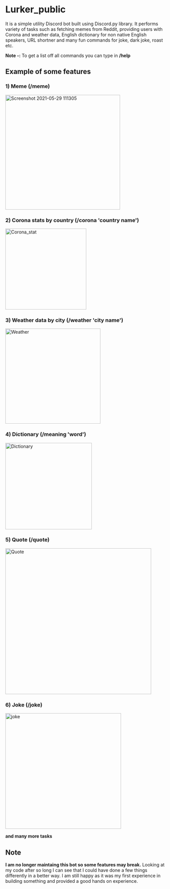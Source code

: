 # Lurker_public
It is a simple utility Discord bot built using Discord.py library. It performs variety of tasks such as fetching memes from Reddit, providing users with Corona and weather data, English dictionary for non native English speakers, URL shortner and many fun commands for joke, dark joke, roast etc.

**Note -:** To get a list off all commands you can type in **/help**

## Example of some features

### 1) Meme (/meme)
<img width="357" alt="Screenshot 2021-05-29 111305" src="https://user-images.githubusercontent.com/27720480/120059392-d0e46100-c040-11eb-8895-373f6144b058.png">

### 2) Corona stats by country (/corona 'country name')
<img width="252" alt="Corona_stat" src="https://user-images.githubusercontent.com/27720480/120059556-e3ab6580-c041-11eb-9406-4092a1eb9e5e.png">

### 3) Weather data by city (/weather 'city name')
<img width="296" alt="Weather" src="https://user-images.githubusercontent.com/27720480/120059583-089fd880-c042-11eb-9b0d-cc37fdea4e1e.png">

### 4) Dictionary (/meaning 'word')
<img width="269" alt="Dictionary" src="https://user-images.githubusercontent.com/27720480/120059617-2cfbb500-c042-11eb-8adf-bf396698ee63.png">

### 5) Quote (/quote)
<img width="454" alt="Quote" src="https://user-images.githubusercontent.com/27720480/120059630-400e8500-c042-11eb-8810-634915edfcaa.png">

### 6) Joke (/joke)
<img width="360" alt="joke" src="https://user-images.githubusercontent.com/27720480/120059644-54eb1880-c042-11eb-8273-78f3071fedd8.png">

**and many more tasks**

## Note 
**I am no longer maintaing this bot so some features may break.** 
Looking at my code after so long I can see that I could have done a few things differently in a better way. I am still happy as it was my first experience in building something and provided a good hands on experience.



